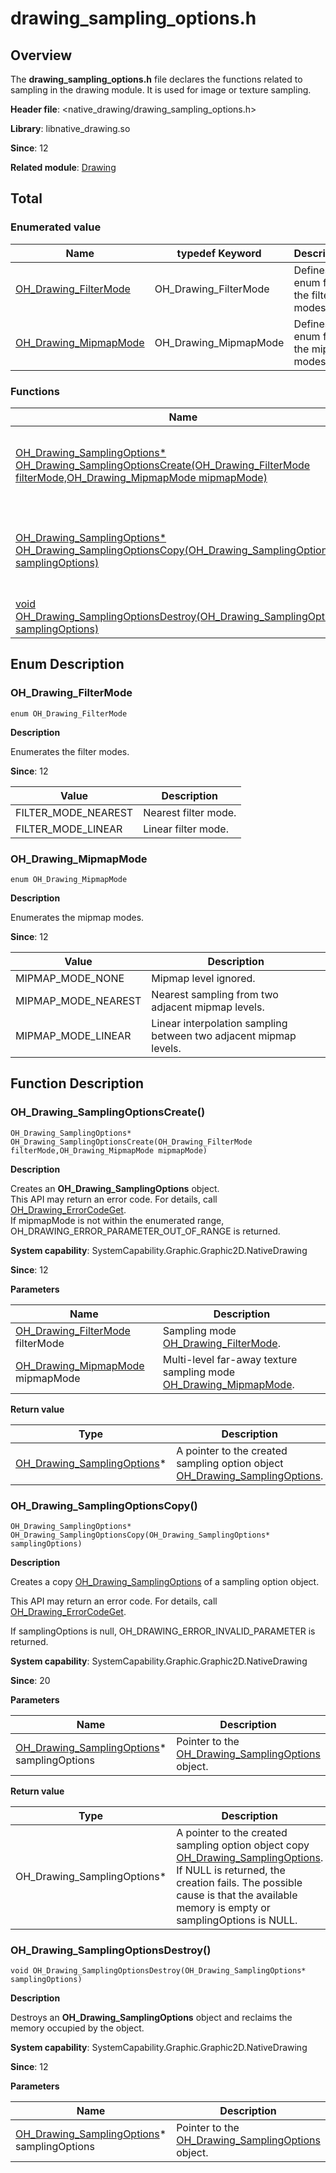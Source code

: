 # drawing_sampling_options.h

## Overview

The **drawing_sampling_options.h** file declares the functions related to sampling in the drawing module. It is used for image or texture sampling.

**Header file**: <native_drawing/drawing_sampling_options.h>

**Library**: libnative_drawing.so

**Since**: 12

**Related module**: [Drawing](capi-drawing.md)

## Total

### Enumerated value

| Name| typedef Keyword| Description|
| -- | -- | -- |
| [OH_Drawing_FilterMode](#oh_drawing_filtermode) | OH_Drawing_FilterMode | Defines an enum for the filter modes.|
| [OH_Drawing_MipmapMode](#oh_drawing_mipmapmode) | OH_Drawing_MipmapMode | Defines an enum for the mipmap modes.|

### Functions

| Name| Description|
| -- | -- |
| [OH_Drawing_SamplingOptions* OH_Drawing_SamplingOptionsCreate(OH_Drawing_FilterMode filterMode,OH_Drawing_MipmapMode mipmapMode)](#oh_drawing_samplingoptionscreate) | Creates an **OH_Drawing_SamplingOptions** object.<br>This API may return an error code. For details, call [OH_Drawing_ErrorCodeGet](capi-drawing-error-code-h.md#oh_drawing_errorcodeget).<br>If mipmapMode is not within the enumerated range, OH_DRAWING_ERROR_PARAMETER_OUT_OF_RANGE is returned.|
| [OH_Drawing_SamplingOptions* OH_Drawing_SamplingOptionsCopy(OH_Drawing_SamplingOptions* samplingOptions)](#oh_drawing_samplingoptionscopy) | Creates a copy [OH_Drawing_SamplingOptions](capi-drawing-oh-drawing-samplingoptions.md) of a sampling option object.<br> This API may return an error code. For details, call [OH_Drawing_ErrorCodeGet](capi-drawing-error-code-h.md#oh_drawing_errorcodeget).<br> If samplingOptions is NULL, OH_DRAWING_ERROR_INVALID_PARAMETER is returned.|
| [void OH_Drawing_SamplingOptionsDestroy(OH_Drawing_SamplingOptions* samplingOptions)](#oh_drawing_samplingoptionsdestroy) | Destroys an **OH_Drawing_SamplingOptions** object and reclaims the memory occupied by the object.|

## Enum Description

### OH_Drawing_FilterMode

```
enum OH_Drawing_FilterMode
```

**Description**

Enumerates the filter modes.

**Since**: 12

| Value| Description|
| -- | -- |
| FILTER_MODE_NEAREST | Nearest filter mode.|
| FILTER_MODE_LINEAR | Linear filter mode.|

### OH_Drawing_MipmapMode

```
enum OH_Drawing_MipmapMode
```

**Description**

Enumerates the mipmap modes.

**Since**: 12

| Value| Description|
| -- | -- |
| MIPMAP_MODE_NONE | Mipmap level ignored.|
| MIPMAP_MODE_NEAREST | Nearest sampling from two adjacent mipmap levels.|
| MIPMAP_MODE_LINEAR | Linear interpolation sampling between two adjacent mipmap levels.|


## Function Description

### OH_Drawing_SamplingOptionsCreate()

```
OH_Drawing_SamplingOptions* OH_Drawing_SamplingOptionsCreate(OH_Drawing_FilterMode filterMode,OH_Drawing_MipmapMode mipmapMode)
```

**Description**

Creates an **OH_Drawing_SamplingOptions** object.<br>This API may return an error code. For details, call [OH_Drawing_ErrorCodeGet](capi-drawing-error-code-h.md#oh_drawing_errorcodeget).<br>If mipmapMode is not within the enumerated range, OH_DRAWING_ERROR_PARAMETER_OUT_OF_RANGE is returned.

**System capability**: SystemCapability.Graphic.Graphic2D.NativeDrawing

**Since**: 12


**Parameters**

| Name| Description|
| -- | -- |
| [OH_Drawing_FilterMode](#oh_drawing_filtermode) filterMode | Sampling mode [OH_Drawing_FilterMode](capi-drawing-sampling-options-h.md#oh_drawing_filtermode).|
| [OH_Drawing_MipmapMode](#oh_drawing_mipmapmode) mipmapMode | Multi-level far-away texture sampling mode [OH_Drawing_MipmapMode](capi-drawing-sampling-options-h.md#oh_drawing_mipmapmode).|

**Return value**

| Type| Description|
| -- | -- |
| [OH_Drawing_SamplingOptions](capi-drawing-oh-drawing-samplingoptions.md)* | A pointer to the created sampling option object [OH_Drawing_SamplingOptions](capi-drawing-oh-drawing-samplingoptions.md).|

### OH_Drawing_SamplingOptionsCopy()

```
OH_Drawing_SamplingOptions* OH_Drawing_SamplingOptionsCopy(OH_Drawing_SamplingOptions* samplingOptions)
```

**Description**

Creates a copy [OH_Drawing_SamplingOptions](capi-drawing-oh-drawing-samplingoptions.md) of a sampling option object.

This API may return an error code. For details, call [OH_Drawing_ErrorCodeGet](capi-drawing-error-code-h.md#oh_drawing_errorcodeget).

If samplingOptions is null, OH_DRAWING_ERROR_INVALID_PARAMETER is returned.

**System capability**: SystemCapability.Graphic.Graphic2D.NativeDrawing

**Since**: 20


**Parameters**

| Name| Description|
| -- | -- |
| [OH_Drawing_SamplingOptions](capi-drawing-oh-drawing-samplingoptions.md)* samplingOptions | Pointer to the [OH_Drawing_SamplingOptions](capi-drawing-oh-drawing-samplingoptions.md) object.|

**Return value**

| Type| Description|
| -- | -- |
| OH_Drawing_SamplingOptions* | A pointer to the created sampling option object copy [OH_Drawing_SamplingOptions](capi-drawing-oh-drawing-samplingoptions.md). If NULL is returned, the creation fails. The possible cause is that the available memory is empty or samplingOptions is NULL.|

### OH_Drawing_SamplingOptionsDestroy()

```
void OH_Drawing_SamplingOptionsDestroy(OH_Drawing_SamplingOptions* samplingOptions)
```

**Description**

Destroys an **OH_Drawing_SamplingOptions** object and reclaims the memory occupied by the object.

**System capability**: SystemCapability.Graphic.Graphic2D.NativeDrawing

**Since**: 12

**Parameters**

| Name| Description|
| -- | -- |
| [OH_Drawing_SamplingOptions](capi-drawing-oh-drawing-samplingoptions.md)* samplingOptions | Pointer to the [OH_Drawing_SamplingOptions](capi-drawing-oh-drawing-samplingoptions.md) object.|
